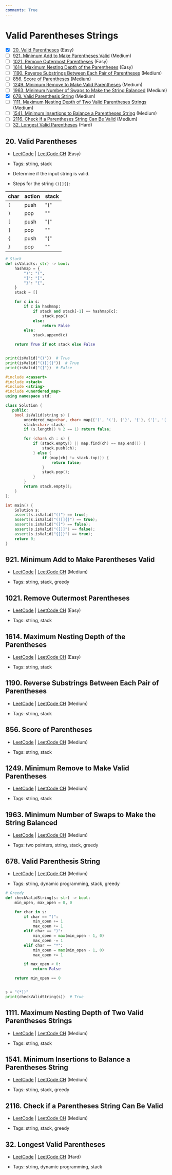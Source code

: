```yaml
---
comments: True
---
```


# Valid Parentheses Strings

- [x] [20. Valid Parentheses](https://leetcode.cn/problems/valid-parentheses/) (Easy)
- [ ] [921. Minimum Add to Make Parentheses Valid](https://leetcode.cn/problems/minimum-add-to-make-parentheses-valid/) (Medium)
- [ ] [1021. Remove Outermost Parentheses](https://leetcode.cn/problems/remove-outermost-parentheses/) (Easy)
- [ ] [1614. Maximum Nesting Depth of the Parentheses](https://leetcode.cn/problems/maximum-nesting-depth-of-the-parentheses/) (Easy)
- [ ] [1190. Reverse Substrings Between Each Pair of Parentheses](https://leetcode.cn/problems/reverse-substrings-between-each-pair-of-parentheses/) (Medium)
- [ ] [856. Score of Parentheses](https://leetcode.cn/problems/score-of-parentheses/) (Medium)
- [ ] [1249. Minimum Remove to Make Valid Parentheses](https://leetcode.cn/problems/minimum-remove-to-make-valid-parentheses/) (Medium)
- [ ] [1963. Minimum Number of Swaps to Make the String Balanced](https://leetcode.cn/problems/minimum-number-of-swaps-to-make-the-string-balanced/) (Medium)
- [x] [678. Valid Parenthesis String](https://leetcode.cn/problems/valid-parenthesis-string/) (Medium)
- [ ] [1111. Maximum Nesting Depth of Two Valid Parentheses Strings](https://leetcode.cn/problems/maximum-nesting-depth-of-two-valid-parentheses-strings/) (Medium)
- [ ] [1541. Minimum Insertions to Balance a Parentheses String](https://leetcode.cn/problems/minimum-insertions-to-balance-a-parentheses-string/) (Medium)
- [ ] [2116. Check if a Parentheses String Can Be Valid](https://leetcode.cn/problems/check-if-a-parentheses-string-can-be-valid/) (Medium)
- [ ] [32. Longest Valid Parentheses](https://leetcode.cn/problems/longest-valid-parentheses/) (Hard)

## 20. Valid Parentheses

-   [LeetCode](https://leetcode.com/problems/valid-parentheses/) | [LeetCode CH](https://leetcode.cn/problems/valid-parentheses/) (Easy)

-   Tags: string, stack
-   Determine if the input string is valid.
-   Steps for the string `()[]{}`:

| char | action | stack |
| ---- | ------ | ----- |
| `(`  | push   | "\("  |
| `)`  | pop    | ""    |
| `[`  | push   | "\["  |
| `]`  | pop    | ""    |
| `{`  | push   | "\{"  |
| `}`  | pop    | ""    |

```python title="20. Valid Parentheses - Python Solution"
# Stack
def isValid(s: str) -> bool:
    hashmap = {
        ")": "(",
        "]": "[",
        "}": "{",
    }
    stack = []

    for c in s:
        if c in hashmap:
            if stack and stack[-1] == hashmap[c]:
                stack.pop()
            else:
                return False
        else:
            stack.append(c)

    return True if not stack else False


print(isValid("()"))  # True
print(isValid("()[]{}"))  # True
print(isValid("(]"))  # False

```

```cpp title="20. Valid Parentheses - C++ Solution"
#include <cassert>
#include <stack>
#include <string>
#include <unordered_map>
using namespace std;

class Solution {
   public:
    bool isValid(string s) {
        unordered_map<char, char> map{{')', '('}, {'}', '{'}, {']', '['}};
        stack<char> stack;
        if (s.length() % 2 == 1) return false;

        for (char& ch : s) {
            if (stack.empty() || map.find(ch) == map.end()) {
                stack.push(ch);
            } else {
                if (map[ch] != stack.top()) {
                    return false;
                }
                stack.pop();
            }
        }
        return stack.empty();
    }
};

int main() {
    Solution s;
    assert(s.isValid("()") == true);
    assert(s.isValid("()[]{}") == true);
    assert(s.isValid("(]") == false);
    assert(s.isValid("([)]") == false);
    assert(s.isValid("{[]}") == true);
    return 0;
}

```

## 921. Minimum Add to Make Parentheses Valid

-   [LeetCode](https://leetcode.com/problems/minimum-add-to-make-parentheses-valid/) | [LeetCode CH](https://leetcode.cn/problems/minimum-add-to-make-parentheses-valid/) (Medium)

-   Tags: string, stack, greedy

## 1021. Remove Outermost Parentheses

-   [LeetCode](https://leetcode.com/problems/remove-outermost-parentheses/) | [LeetCode CH](https://leetcode.cn/problems/remove-outermost-parentheses/) (Easy)

-   Tags: string, stack

## 1614. Maximum Nesting Depth of the Parentheses

-   [LeetCode](https://leetcode.com/problems/maximum-nesting-depth-of-the-parentheses/) | [LeetCode CH](https://leetcode.cn/problems/maximum-nesting-depth-of-the-parentheses/) (Easy)

-   Tags: string, stack

## 1190. Reverse Substrings Between Each Pair of Parentheses

-   [LeetCode](https://leetcode.com/problems/reverse-substrings-between-each-pair-of-parentheses/) | [LeetCode CH](https://leetcode.cn/problems/reverse-substrings-between-each-pair-of-parentheses/) (Medium)

-   Tags: string, stack

## 856. Score of Parentheses

-   [LeetCode](https://leetcode.com/problems/score-of-parentheses/) | [LeetCode CH](https://leetcode.cn/problems/score-of-parentheses/) (Medium)

-   Tags: string, stack

## 1249. Minimum Remove to Make Valid Parentheses

-   [LeetCode](https://leetcode.com/problems/minimum-remove-to-make-valid-parentheses/) | [LeetCode CH](https://leetcode.cn/problems/minimum-remove-to-make-valid-parentheses/) (Medium)

-   Tags: string, stack

## 1963. Minimum Number of Swaps to Make the String Balanced

-   [LeetCode](https://leetcode.com/problems/minimum-number-of-swaps-to-make-the-string-balanced/) | [LeetCode CH](https://leetcode.cn/problems/minimum-number-of-swaps-to-make-the-string-balanced/) (Medium)

-   Tags: two pointers, string, stack, greedy

## 678. Valid Parenthesis String

-   [LeetCode](https://leetcode.com/problems/valid-parenthesis-string/) | [LeetCode CH](https://leetcode.cn/problems/valid-parenthesis-string/) (Medium)

-   Tags: string, dynamic programming, stack, greedy

```python title="678. Valid Parenthesis String - Python Solution"
# Greedy
def checkValidString(s: str) -> bool:
    min_open, max_open = 0, 0

    for char in s:
        if char == "(":
            min_open += 1
            max_open += 1
        elif char == ")":
            min_open = max(min_open - 1, 0)
            max_open -= 1
        elif char == "*":
            min_open = max(min_open - 1, 0)
            max_open += 1

        if max_open < 0:
            return False

    return min_open == 0


s = "(*))"
print(checkValidString(s))  # True

```

## 1111. Maximum Nesting Depth of Two Valid Parentheses Strings

-   [LeetCode](https://leetcode.com/problems/maximum-nesting-depth-of-two-valid-parentheses-strings/) | [LeetCode CH](https://leetcode.cn/problems/maximum-nesting-depth-of-two-valid-parentheses-strings/) (Medium)

-   Tags: string, stack

## 1541. Minimum Insertions to Balance a Parentheses String

-   [LeetCode](https://leetcode.com/problems/minimum-insertions-to-balance-a-parentheses-string/) | [LeetCode CH](https://leetcode.cn/problems/minimum-insertions-to-balance-a-parentheses-string/) (Medium)

-   Tags: string, stack, greedy

## 2116. Check if a Parentheses String Can Be Valid

-   [LeetCode](https://leetcode.com/problems/check-if-a-parentheses-string-can-be-valid/) | [LeetCode CH](https://leetcode.cn/problems/check-if-a-parentheses-string-can-be-valid/) (Medium)

-   Tags: string, stack, greedy

## 32. Longest Valid Parentheses

-   [LeetCode](https://leetcode.com/problems/longest-valid-parentheses/) | [LeetCode CH](https://leetcode.cn/problems/longest-valid-parentheses/) (Hard)

-   Tags: string, dynamic programming, stack
